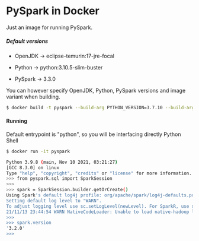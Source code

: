# PySpark in Docker

Just an image for running PySpark. 



##### Default versions

- OpenJDK -> eclipse-temurin:17-jre-focal

- Python -> python:3.10.5-slim-buster

- PySpark -> 3.3.0

  

You can however specify OpenJDK, Python, PySpark versions and image variant when building.

```bash
$ docker build -t pyspark --build-arg PYTHON_VERSION=3.7.10 --build-arg IMAGE=buster .
```



#### Running

Default entrypoint is "python", so you will be interfacing directly Python Shell

```bash
$ docker run -it pyspark

Python 3.9.8 (main, Nov 10 2021, 03:21:27) 
[GCC 8.3.0] on linux
Type "help", "copyright", "credits" or "license" for more information.
>>> from pyspark.sql import SparkSession
>>> 
>>> spark = SparkSession.builder.getOrCreate()
Using Spark's default log4j profile: org/apache/spark/log4j-defaults.properties
Setting default log level to "WARN".
To adjust logging level use sc.setLogLevel(newLevel). For SparkR, use setLogLevel(newLevel).
21/11/13 23:44:54 WARN NativeCodeLoader: Unable to load native-hadoop library for your platform... using builtin-java classes where applicable
>>> 
>>> spark.version
'3.2.0'
>>> 
```
